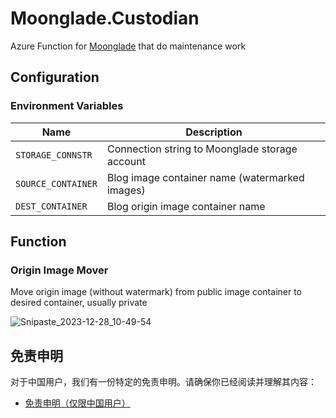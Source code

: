 # Moonglade.Custodian

Azure Function for [Moonglade](https://github.com/EdiWang/Moonglade) that do maintenance work

## Configuration

### Environment Variables

| Name | Description |
| ---- | ----------- |
| `STORAGE_CONNSTR` | Connection string to Moonglade storage account |
| `SOURCE_CONTAINER` | Blog image container name (watermarked images) |
| `DEST_CONTAINER` | Blog origin image container name |

## Function

### Origin Image Mover

Move origin image (without watermark) from public image container to desired container, usually private

![Snipaste_2023-12-28_10-49-54](https://github.com/EdiWang/Moonglade.Custodian/assets/3304703/4045e200-9059-4323-9e61-ba141d94fb3d)

## 免责申明

对于中国用户，我们有一份特定的免责申明。请确保你已经阅读并理解其内容：

- [免责申明（仅限中国用户）](./DISCLAIMER_CN.md)

